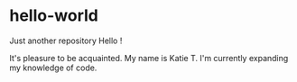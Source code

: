 # hello-world
Just another repository
Hello !

It's pleasure to be acquainted. My name is Katie T. 
I'm currently expanding my knowledge of code. 

